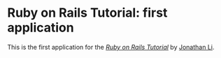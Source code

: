 # Ruby on Rails Tutorial: first application

This is the first application for the
[*Ruby on Rails Tutorial*](http://railstutorial.org/)
by [Jonathan Li](http://lordseeks.com/).
